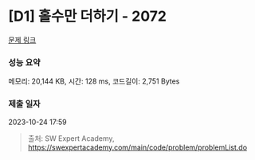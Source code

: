 # [D1] 홀수만 더하기 - 2072 

[문제 링크](https://swexpertacademy.com/main/code/problem/problemDetail.do?contestProbId=AV5QSEhaA5sDFAUq) 

### 성능 요약

메모리: 20,144 KB, 시간: 128 ms, 코드길이: 2,751 Bytes

### 제출 일자

2023-10-24 17:59



> 출처: SW Expert Academy, https://swexpertacademy.com/main/code/problem/problemList.do